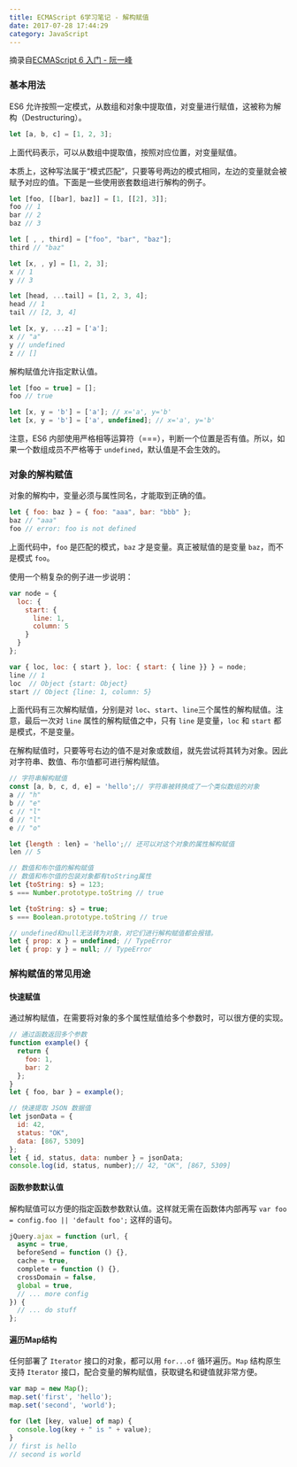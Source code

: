 ```yaml
---
title: ECMAScript 6学习笔记 - 解构赋值
date: 2017-07-28 17:44:29
category: JavaScript
---
```

摘录自[ECMAScript 6 入门 - 阮一峰](http://es6.ruanyifeng.com/)
### 基本用法
ES6 允许按照一定模式，从数组和对象中提取值，对变量进行赋值，这被称为解构（Destructuring）。
```javascript
let [a, b, c] = [1, 2, 3];  
```
上面代码表示，可以从数组中提取值，按照对应位置，对变量赋值。
<!--more-->
本质上，这种写法属于“模式匹配”，只要等号两边的模式相同，左边的变量就会被赋予对应的值。下面是一些使用嵌套数组进行解构的例子。
```javascript
let [foo, [[bar], baz]] = [1, [[2], 3]];
foo // 1
bar // 2
baz // 3

let [ , , third] = ["foo", "bar", "baz"];
third // "baz"

let [x, , y] = [1, 2, 3];
x // 1
y // 3

let [head, ...tail] = [1, 2, 3, 4];
head // 1
tail // [2, 3, 4]

let [x, y, ...z] = ['a'];
x // "a"
y // undefined
z // []
```
解构赋值允许指定默认值。
```javascript
let [foo = true] = [];
foo // true

let [x, y = 'b'] = ['a']; // x='a', y='b'
let [x, y = 'b'] = ['a', undefined]; // x='a', y='b'
```
注意，ES6 内部使用严格相等运算符（===），判断一个位置是否有值。所以，如果一个数组成员不严格等于 `undefined`，默认值是不会生效的。
### 对象的解构赋值
对象的解构中，变量必须与属性同名，才能取到正确的值。
```javascript
let { foo: baz } = { foo: "aaa", bar: "bbb" };
baz // "aaa"
foo // error: foo is not defined
```
上面代码中，`foo` 是匹配的模式，`baz` 才是变量。真正被赋值的是变量 `baz`，而不是模式 `foo`。

使用一个稍复杂的例子进一步说明：
```javascript
var node = {
  loc: {
    start: {
      line: 1,
      column: 5
    }
  }
};

var { loc, loc: { start }, loc: { start: { line }} } = node;
line // 1
loc  // Object {start: Object}
start // Object {line: 1, column: 5}
```
上面代码有三次解构赋值，分别是对 `loc`、`start`、`line`三个属性的解构赋值。注意，最后一次对 `line` 属性的解构赋值之中，只有 `line` 是变量，`loc` 和 `start` 都是模式，不是变量。

在解构赋值时，只要等号右边的值不是对象或数组，就先尝试将其转为对象。因此对字符串、数值、布尔值都可进行解构赋值。
```javascript
// 字符串解构赋值
const [a, b, c, d, e] = 'hello';// 字符串被转换成了一个类似数组的对象
a // "h"
b // "e"
c // "l"
d // "l"
e // "o"

let {length : len} = 'hello';// 还可以对这个对象的属性解构赋值
len // 5

// 数值和布尔值的解构赋值
// 数值和布尔值的包装对象都有toString属性
let {toString: s} = 123;
s === Number.prototype.toString // true

let {toString: s} = true;
s === Boolean.prototype.toString // true

// undefined和null无法转为对象，对它们进行解构赋值都会报错。
let { prop: x } = undefined; // TypeError
let { prop: y } = null; // TypeError
```
### 解构赋值的常见用途
#### 快速赋值

通过解构赋值，在需要将对象的多个属性赋值给多个参数时，可以很方便的实现。
```javascript
// 通过函数返回多个参数
function example() {
  return {
    foo: 1,
    bar: 2
  };
}
let { foo, bar } = example();

// 快速提取 JSON 数据值
let jsonData = {
  id: 42,
  status: "OK",
  data: [867, 5309]
};
let { id, status, data: number } = jsonData;
console.log(id, status, number);// 42, "OK", [867, 5309]
```
#### 函数参数默认值

解构赋值可以方便的指定函数参数默认值。这样就无需在函数体内部再写 `var foo = config.foo || 'default foo';` 这样的语句。
```javascript
jQuery.ajax = function (url, {
  async = true,
  beforeSend = function () {},
  cache = true,
  complete = function () {},
  crossDomain = false,
  global = true,
  // ... more config
}) {
  // ... do stuff
};
```
#### 遍历Map结构

任何部署了 `Iterator` 接口的对象，都可以用 `for...of` 循环遍历。`Map` 结构原生支持 `Iterator` 接口，配合变量的解构赋值，获取键名和键值就非常方便。
```javascript
var map = new Map();
map.set('first', 'hello');
map.set('second', 'world');

for (let [key, value] of map) {
  console.log(key + " is " + value);
}
// first is hello
// second is world
```
